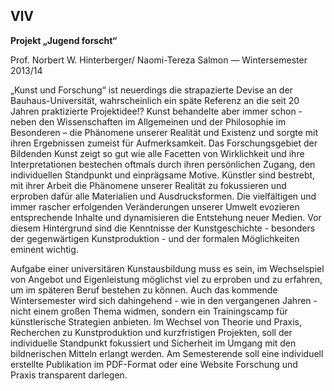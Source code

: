 ## VlV

**Projekt „Jugend forscht“**

Prof. Norbert W. Hinterberger/ Naomi-Tereza Salmon — Wintersemester 2013/14

„Kunst und Forschung“ ist neuerdings die strapazierte Devise an der Bauhaus-Universität, wahrscheinlich ein späte Referenz an die seit 20 Jahren praktizierte Projektidee!?
Kunst behandelte aber immer schon - neben den Wissenschaften im Allgemeinen und der Philosophie im Besonderen – die Phänomene unserer Realität und Existenz und sorgte mit ihren Ergebnissen zumeist für Aufmerksamkeit.
Das Forschungsgebiet der Bildenden Kunst zeigt so gut wie alle Facetten von Wirklichkeit und ihre Interpretationen bestechen oftmals durch ihren persönlichen Zugang, den individuellen Standpunkt und einprägsame Motive.
Künstler sind bestrebt, mit ihrer Arbeit die Phänomene unserer Realität zu fokussieren und erproben dafür alle Materialien und Ausdrucksformen.
Die vielfältigen und immer rascher erfolgenden Veränderungen unserer Umwelt evozieren entsprechende Inhalte und dynamisieren die Entstehung neuer Medien. 
Vor diesem Hintergrund sind die Kenntnisse der Kunstgeschichte - besonders der gegenwärtigen Kunstproduktion - und der formalen Möglichkeiten eminent wichtig.

Aufgabe einer universitären Kunstausbildung muss es sein, im Wechselspiel von Angebot und Eigenleistung möglichst viel zu erproben und zu erfahren, um im späteren Beruf bestehen zu können. 
Auch das kommende Wintersemester wird sich dahingehend - wie in den vergangenen Jahren - nicht einem großen Thema widmen, sondern ein Trainingscamp für künstlerische Strategien anbieten.
Im Wechsel von Theorie und Praxis, Recherchen zu Kunstproduktion und kurzfristigen Projekten, soll der individuelle Standpunkt fokussiert und Sicherheit im Umgang mit den bildnerischen Mitteln erlangt werden.
Am Semesterende soll eine individuell erstellte Publikation im PDF-Format oder eine Website Forschung und Praxis transparent darlegen.
